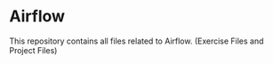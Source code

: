 # Airflow
This repository contains all files related to Airflow. (Exercise Files and Project Files)
